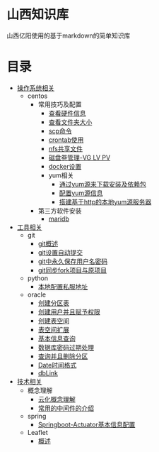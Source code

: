 # 山西知识库

山西亿阳使用的基于markdown的简单知识库

# 目录

- [操作系统相关](./os/os.md)
    - centos
        - 常用技巧及配置
            - [查看硬件信息](./os/centos/常用技巧及配置/查看硬件信息.md)
            - [查看文件夹大小](./os/centos/常用技巧及配置/查看文件夹大小.md)
            - [scp命令](./os/centos/常用技巧及配置/scp命令.md)
            - [crontab使用](./os/centos/常用技巧及配置/crontab.md)
            - [nfs共享文件](./os/centos/常用技巧及配置/nfs共享文件.md)
            - [磁盘卷管理-VG LV PV](./os/centos/常用技巧及配置/磁盘卷管理-VG&LV&PV.md)
            - [docker设置](./os/centos/常用技巧及配置/docker设置.md)
            - yum相关
                - [通过yum源来下载安装及依赖包](./os/centos/常用技巧及配置/yum相关/通过yum源来下载安装及依赖包.md)
                - [配置yum源信息](./os/centos/常用技巧及配置/yum相关/配置yum源信息.md)
                - [搭建基于http的本地yum源服务器](./os/centos/常用技巧及配置/yum相关/搭建基于http的本地yum源服务器.md)
        - 第三方软件安装
            - [maridb](./os/centos/第三方软件安装/maridb.md)
- [工具相关](./tools/tools.md)
    - git
        - [git概述](./tools/git/git概述.md)
        - [git设置自动提交](./tools/git/git设置自动提交.md)
        - [git中永久保存用户名密码](./tools/git/git中用户名密码设置.md)
        - [git同步fork项目与原项目](./tools/git/git同步fork项目与原项目.md)
    - python
        - [本地配置私服地址](./tools/python/本地配置私服地址.md)
    - oracle
        - [创建分区表](./tools/oracle/创建分区表.md)
        - [创建用户并且赋予权限](./tools/oracle/创建用户并且赋予权限.md)
        - [创建表空间](./tools/oracle/创建表空间.md)
        - [表空间扩展](./tools/oracle/表空间扩展.md)
        - [基本信息查询](./tools/oracle/基本信息查询.md)
        - [数据库密码过期处理](./tools/oracle/数据库密码过期处理.md)
        - [查询并且删除分区](./tools/oracle/查询并且删除分区.md)
        - [Date时间格式](./tools/oracle/Date时间格式.md)
        - [dbLink](./tools/oracle/dbLink.md)
- [技术相关](./technology/technology.md)
    - 概念理解
        - [云化概念理解](./technology/concept/云化概念理解.md)
        - [常用的中间件的介绍](./technology/concept/常用的中间件的介绍.md)
    - spring
        - [Springboot-Actuator基本信息配置](./technology/spring/Springboot-Actuator基本信息配置.md)
    - Leaflet
        - [概述](./technology/Leaflet/概述.md)
